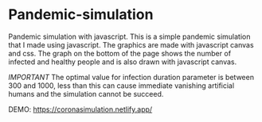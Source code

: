 # Pandemic-simulation
Pandemic simulation with javascript.
This is a simple pandemic simulation that I made using javascript.
The graphics are made with javascript canvas and css.
The graph on the bottom of the page shows the number of infected and healthy people and is also drawn with javascript canvas.

*IMPORTANT*
The optimal value for infection duration parameter is between 300 and 1000,
less than this can cause immediate vanishing artificial humans and the simulation cannot be succeed.

DEMO:
https://coronasimulation.netlify.app/
